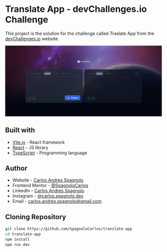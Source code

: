 # Translate App - devChallenges.io Challenge

This project is the solution for the challenge called Traslate App from the [devChallenges.io](https://devchallenges.io/) website.

![](./public/screenshot.webp)

## Built with

- [Vite.js](https://vitejs.dev/) - React framework
- [React](https://reactjs.org/) - JS library
- [TypeScript](https://www.typescriptlang.org/) - Programming language

## Author

- Website - [Carlos Andres Spagnolo](https://spagnolo-carlos.netlify.app/)
- Frontend Mentor - [@SpagnoloCarlos](https://www.frontendmentor.io/profile/SpagnoloCarlos)
- LinkedIn - [Carlos Andres Spagnolo](https://www.linkedin.com/in/carlos-spagnolo-andres/)
- Instagram - [@carlos.spagnolo.dev](https://www.instagram.com/carlos.spagnolo.dev/)
- Email - [carlos.andres.spagnolo@gmail.com](mailto:your.email@gmail.com)

## Cloning Repository

```bash
git clone https://github.com/SpagnoloCarlos/translate-app
cd translate-app
npm install
npm run dev
```

